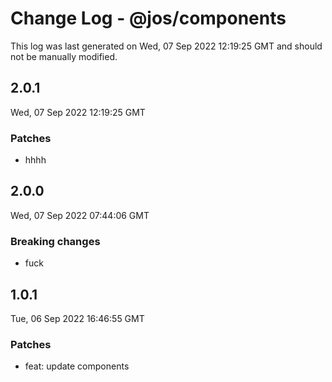 # Change Log - @jos/components

This log was last generated on Wed, 07 Sep 2022 12:19:25 GMT and should not be manually modified.

## 2.0.1
Wed, 07 Sep 2022 12:19:25 GMT

### Patches

- hhhh

## 2.0.0
Wed, 07 Sep 2022 07:44:06 GMT

### Breaking changes

- fuck

## 1.0.1
Tue, 06 Sep 2022 16:46:55 GMT

### Patches

- feat: update components

